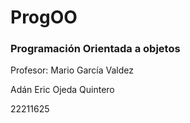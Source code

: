 # ProgOO
### Programación Orientada a objetos

Profesor: Mario García Valdez

Adán Eric Ojeda Quintero
  
22211625



